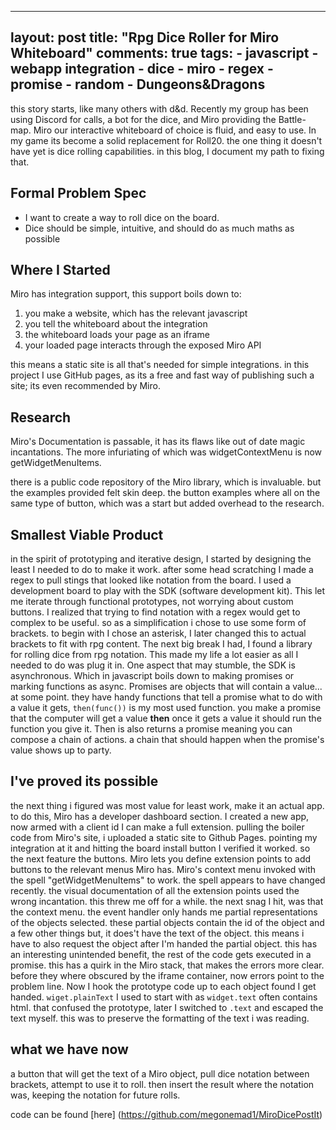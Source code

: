  

---
layout: post
title:  "Rpg Dice Roller for Miro Whiteboard"
comments: true
tags:
    - javascript
    - webapp integration
    - dice
    - miro
    - regex
    - promise
    - random
    - Dungeons&Dragons
---

this story starts, like many others with d&d. Recently my group has been using Discord for calls, a bot for the dice, and Miro providing the Battle-map. 
Miro our interactive whiteboard of choice is fluid, and easy to use. 
In my game its become a solid replacement for Roll20. the one thing it doesn't have yet is dice rolling capabilities. in this blog, I document my path to fixing that.

## Formal Problem Spec

-   I want to create a way to roll dice on the board.
-   Dice should be simple, intuitive, and should do as much maths as possible

## Where I Started

Miro has integration support, this support boils down to:

1.  you make a website, which has the relevant javascript
2.  you tell the whiteboard about the integration
3.  the whiteboard loads your page as an iframe
4.  your loaded page interacts through the exposed Miro API

this means a static site is all that's needed for simple integrations. in this project I use GitHub pages, as its a free and fast way of publishing such a site; its even recommended by Miro.

## Research

Miro's Documentation is passable, it has its flaws like out of date magic incantations. The more infuriating of which was widgetContextMenu is now getWidgetMenuItems.

there is a public code repository of the Miro library, which is invaluable. but the examples provided felt skin deep. 
the button examples where all on the same type of button, which was a start but added overhead to the research.

## Smallest Viable Product
in the spirit of prototyping and iterative design, I started by designing the least I needed to do to make it work. after some head scratching I made a regex to pull stings that looked like notation from the board. I used a development board to play with the SDK (software development kit). This let me iterate through functional prototypes, not worrying about custom buttons. I realized that trying to find notation with a regex would get to complex to be useful. so as a simplification i chose to use some form of brackets. to begin with I chose an asterisk, I later changed this to actual brackets to fit with rpg content.
The next big break I had, I found a library for rolling dice from rpg notation. This made my life a lot easier as all I needed to do was plug it in. 
One aspect that may stumble, the SDK is asynchronous. Which in javascript boils down to making promises or marking functions as async. Promises are objects that will contain a value... at some point. they have handy functions that tell a promise what to do with a value it gets, `then(func())` is my most used function. you make a promise that the computer will get a value **then** once it gets a value it should run the function you give it. Then is also returns a promise meaning you can compose a chain of actions. a chain that should happen when the promise's value shows up to party. 

## I've proved its possible 
the next thing i figured was most value for least work, make it an actual app. to do this, Miro has a developer dashboard section. I created a new app, now armed with a client id I can make a full extension. pulling the boiler code from Miro's site, i uploaded a static site to Github Pages. pointing my integration at it and hitting the board install button I verified it worked. 
so the next feature the buttons. Miro lets you define extension points to add buttons to the relevant menus Miro has. Miro's context menu invoked with the spell "getWidgetMenuItems" to work. the spell appears to have changed recently. the visual documentation of all the extension points used the wrong incantation. this threw me off for a while. 
the next snag I hit, was that the context menu. the event handler only hands me partial representations of the objects selected. these partial objects contain the id of the object and a few other things but, it does't have the text of the object. this means i have to also request the object after I'm handed the partial object. this has an interesting unintended benefit, the rest of the code gets executed in a promise. this has a quirk in the Miro stack, that makes the errors more clear. before they where obscured by the iframe container, now errors point to the problem line. Now I hook the prototype code up to each object found I get handed. `wiget.plainText` I used to start with as `widget.text` often contains html. that confused the prototype, later I switched to `.text` and escaped the text myself. this was to preserve the formatting of the text i was reading.

## what we have now
a button that will get the text of a Miro object, pull dice notation between brackets, attempt to use it to roll. then insert the result where the notation was, keeping the notation for future rolls. 

code can be found [here] (https://github.com/megonemad1/MiroDicePostIt)